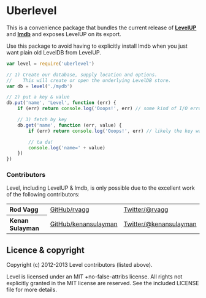 Uberlevel
=====

This is a convenience package that bundles the current release of **[LevelUP](https://github.com/rvagg/node-levelup)** and **[lmdb](https://github.com/rvagg/lmdb)** and exposes LevelUP on its export.

Use this package to avoid having to explicitly install lmdb when you just want plain old LevelDB from LevelUP.

```js
var level = require('uberlevel')

// 1) Create our database, supply location and options.
//    This will create or open the underlying LevelDB store.
var db = level('./mydb')

// 2) put a key & value
db.put('name', 'Level', function (err) {
	if (err) return console.log('Ooops!', err) // some kind of I/O error

	// 3) fetch by key
	db.get('name', function (err, value) {
		if (err) return console.log('Ooops!', err) // likely the key was not found

		// ta da!
		console.log('name=' + value)
	})
})
```

### Contributors

Level, including LevelUP & lmdb, is only possible due to the excellent work of the following contributors:

<table><tbody>
<tr><th align="left">Rod Vagg</th><td><a href="https://github.com/rvagg">GitHub/rvagg</a></td><td><a href="http://twitter.com/rvagg">Twitter/@rvagg</a></td></tr>
<tr><th align="left">Kenan Sulayman</th><td><a href="https://github.com/kenansulayman">GitHub/kenansulayman</a></td><td><a href="http://twitter.com/rvagg">Twitter/@kenansulayman</a></td></tr>
</tbody></table>


<a name="licence"></a>
Licence &amp; copyright
-------------------

Copyright (c) 2012-2013 Level contributors (listed above).

Level is licensed under an MIT +no-false-attribs license. All rights not explicitly granted in the MIT license are reserved. See the included LICENSE file for more details.
